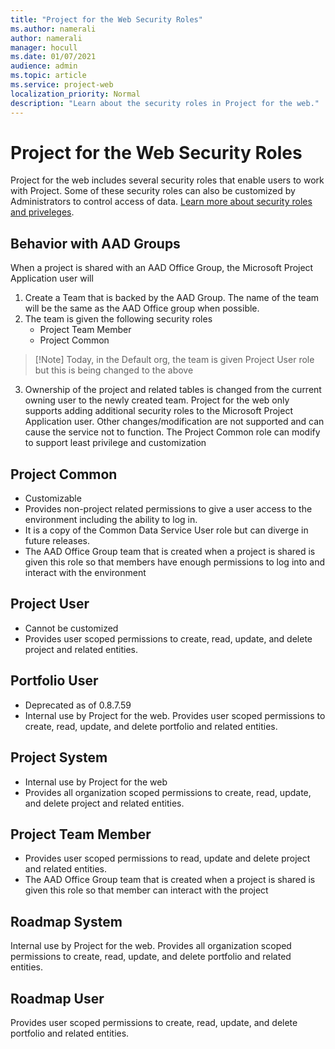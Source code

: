 ```yaml
---
title: "Project for the Web Security Roles"
ms.author: namerali
author: namerali
manager: hocull
ms.date: 01/07/2021
audience: admin
ms.topic: article
ms.service: project-web
localization_priority: Normal
description: "Learn about the security roles in Project for the web."
---
```

# Project for the Web Security Roles

Project for the web includes several security roles that enable users to work with Project. Some of these security roles can also be customized by Administrators to control access of data. [Learn more about security roles and priveleges](https://docs.microsoft.com/en-us/power-platform/admin/security-roles-privileges).

## Behavior with AAD Groups
When a project is shared with an AAD Office Group, the Microsoft Project Application user will
1. Create a Team that is backed by the AAD Group.  The name of the team will be the same as the AAD Office group when possible.
2. The team is given the following security roles
   * Project Team Member 
   * Project Common 

> [!Note] Today, in the Default org, the team is given Project User role but this is being changed to the above

3. Ownership of the project and related tables is changed from the current owning user to the newly created team.
Project for the web only supports adding additional security roles to the Microsoft Project Application user. Other changes/modification are not supported and can cause the service not to function. The Project Common role can modify to support least privilege and customization

## Project Common
- Customizable
- Provides non-project related permissions to give a user access to the environment including the ability to log in. 
- It is a copy of the Common Data Service User role but can diverge in future releases.
- The AAD Office Group team that is created when a project is shared is given this role so that members have enough permissions to log into and interact with the environment

## Project User
- Cannot be customized
- Provides user scoped permissions to create, read, update, and delete project and related entities. 

## Portfolio User
- Deprecated as of 0.8.7.59
- Internal use by Project for the web.  Provides user scoped permissions to create, read, update, and delete portfolio and related entities.

## Project System
- Internal use by Project for the web
- Provides all organization scoped permissions to create, read, update, and delete project and related entities. 

## Project Team Member
- Provides user scoped permissions to read, update and delete project and related entities.
- The AAD Office Group team that is created when a project is shared is given this role so that member can interact with the project

## Roadmap System 
Internal use by Project for the web. Provides all organization scoped permissions to create, read, update, and delete portfolio and related entities. 

## Roadmap User
Provides user scoped permissions to create, read, update, and delete portfolio and related entities. 